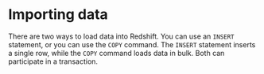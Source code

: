 # Importing data

There are two ways to load data into Redshift. You can use an `INSERT` statement, or you can use the `COPY` command. The `INSERT` statement inserts a single row, while the `COPY` command loads data in bulk. Both can participate in a transaction.
